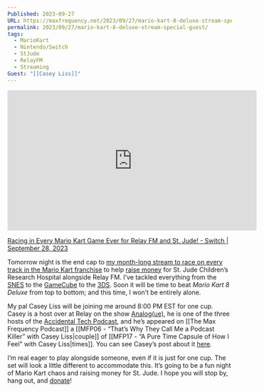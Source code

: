 ```yaml
---
Published: 2023-09-27
URL: https://maxfrequency.net/2023/09/27/mario-kart-8-deluxe-stream-special-guest/
permalink: 2023/09/27/mario-kart-8-deluxe-stream-special-guest/
tags:
  - MarioKart
  - Nintendo/Switch
  - StJude
  - RelayFM
  - Streaming
Guest: "[[Casey Liss]]"
---
```

<div class=iframe-container>
<iframe width="560" height="315" src="https://www.youtube-nocookie.com/embed/MaXUeuSox1s?si=7jq8Agmv0_J-U9g9" title="YouTube video player" frameborder="0" allow="accelerometer; autoplay; clipboard-write; encrypted-media; gyroscope; picture-in-picture; web-share" referrerpolicy="strict-origin-when-cross-origin" allowfullscreen></iframe>
</div>

[Racing in Every Mario Kart Game Ever for Relay FM and St. Jude! - Switch | September 28, 2023](https://www.youtube.com/live/MaXUeuSox1s)

Tomorrow night is the end cap to [my month-long stream to race on every track in the Mario Kart franchise](https://maxfrequency.net/2023/08/29/streaming-every-single-mario-kart-for-st-jude-and-relay-fm/) to help [raise money](https://tiltify.com/@maxfrequency/mario-kart-st-jude) for St. Jude Children’s Research Hospital alongside Relay FM. I’ve tackled everything from the [SNES](https://www.youtube.com/watch?v=vbUKrYBUUYs&t=11992s) to the [GameCube](https://www.youtube.com/watch?v=kHgc3z4ZZrA&t=21s) to the [3DS](https://youtube.com/live/fUZdAV7mDu0?feature=share). Soon it will be time to beat *Mario Kart 8 Deluxe* from top to bottom; and this time, I won’t be entirely alone.  

My pal Casey Liss will be joining me around 8:00 PM EST for one cup. Casey is a host over at Relay on the show [Analog(ue)](https://www.relay.fm/analogue), he is one of the three hosts of the [Accidental Tech Podcast](http://atp.fm/), and he’s appeared on [[The Max Frequency Podcast]] a [[MFP06 - “That’s Why They Call Me a Podcast Killer” with Casey Liss|couple]] of [[MFP17 - “A Pure Time Capsule of How I Feel” with Casey Liss|times]]. You can see Casey’s post about it [here](https://mastodon.social/@caseyliss/111138075033245679).  

I’m real eager to play alongside someone, even if it is just for one cup. The set will look a little different to accommodate this. It’s going to be a fun night of Mario Kart chaos and raising money for St. Jude. I hope you will stop by, hang out, and [donate](https://tiltify.com/@maxfrequency/mario-kart-st-jude)!
